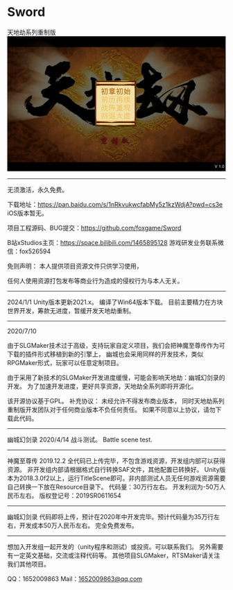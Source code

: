 # Sword
天地劫系列重制版
![](https://github.com/foxgame/Sword/blob/master/Man/Client/Assets/screen.png)

---------------------------------------------------------------------------
无须激活，永久免费。

下载地址：https://pan.baidu.com/s/1nRkvukwcfabMy5z1kzWdjA?pwd=cs3e 
iOS版本暂无。

项目工程源码、BUG提交：https://github.com/foxgame/Sword

B站xStudios主页：https://space.bilibili.com/1465895128
游戏研发业务联系微信：fox526594

免则声明：
本人提供项目资源文件只供学习使用，

任何人使用资源打包发布等商业行为造成的侵权行为与本人无关。

---------------------------------------------------------------------------
2024/1/1
Unity版本更新2021.x。
编译了Win64版本下载。
目前主要精力在方块世界开发，筹款无进度，暂缓开发天地劫重制。

---------------------------------------------------------------------------
2020/7/10

由于SLGMaker技术过于高级，支持玩家自定义项目，我们会把神魔至尊传作为可下载的插件形式移植到新的引擎上，
幽城也会采用同样的开发技术，类似RPGMaker形式，玩家可以任意定制项目。

由于采用了新技术的SLGMaker开发进度缓慢，可能会影响天地劫：幽城幻剑录的开发。
为了加速开发进度，更好共享资源，天地劫全系列即将开源化。

该开源协议基于GPL。 
补充协议： 
未经允许不得发布商业版本，
同时天地劫系列重制版开发团队对于任何商业版本不负任何责任。 
如果不同意以上协议，请勿下载此代码。

---------------------------------------------------------------------------
幽城幻剑录
2020/4/14
战斗测试。
Battle scene test.

---------------------------------------------------------------------------
神魔至尊传
2019.12.2
全代码已上传完毕，不包含游戏资源，开发组内部可以获得资源。
非开发组内部请根据格式自行转换SAF文件，其他配置已转换好。
Unity版本为2018.3.0f2以上，运行TitleScene即可。非内部测试人员无任何游戏资源需要自己转换一下放在Resource目录下。
代码量：30万行左右。
开发利润为-50万人民币左右。
版权登记号：2019SR0611654


---------------------------------------------------------------------------
幽城幻剑录
代码即将上传，预计在2020年中开发完毕。预计代码量为35万行左右，开发成本50万人民币左右。
完全免费发布。

---------------------------------------------------------------------------

想加入开发组一起开发的（unity程序和测试）或投资。可以联系我们。
另外需要有一定英文基础，交流或注释代码等。
其他项目SLGMaker，RTSMaker请关注我们其他项目。

QQ：1652009863
Mail：1652009863@qq.com
